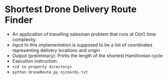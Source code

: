 # Shortest Drone Delivery Route Finder
- An application of travelling salesman problem that runs at O(n!) time complexity.
- Input to this implementation is supposed to be a list of coordinates representing delivery locations and origin
- Output (preliminary): Prints the length of the shortest Hamiltonian cycle
- Execution instruction:
- ```<cd to property directory>``` 
- ```python droneRoute.py njcoords.txt```

